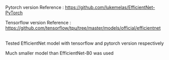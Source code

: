 Pytorch version Reference : https://github.com/lukemelas/EfficientNet-PyTorch

Tensorflow version Reference : https://github.com/tensorflow/tpu/tree/master/models/official/efficientnet

\
Tested EfficientNet model with tensorflow and pytorch version respectively

Much smaller model than EfficientNet-B0 was used
